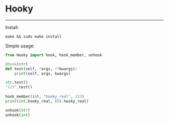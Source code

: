 # Hooky
-----
Install:
```
make && sudo make install
```

Simple usage:
```py
from Hooky import hook, hook_member, unhook

@hook(str)
def test(self, *args, **kwargs):
    print(self, args, kwargs)

str.test()
"123".test()
    
hook_member(int, "hooky_real", 123)
print(int.hooky_real, (0).hooky_real)

unhook(str)
unhook(int)
```
